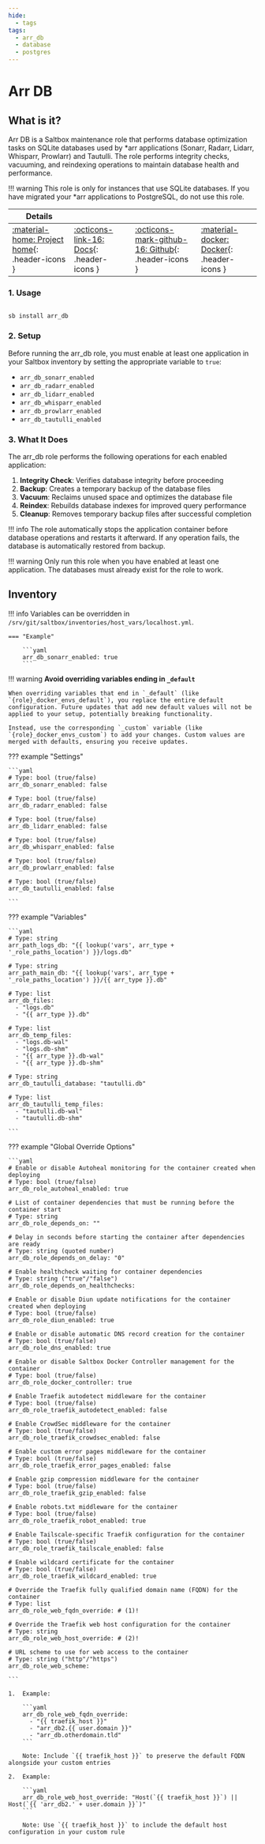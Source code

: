 ```yaml
---
hide:
  - tags
tags:
  - arr_db
  - database
  - postgres
---
```


# Arr DB

## What is it?

Arr DB is a Saltbox maintenance role that performs database optimization tasks on SQLite databases used by *arr applications (Sonarr, Radarr, Lidarr, Whisparr, Prowlarr) and Tautulli. The role performs integrity checks, vacuuming, and reindexing operations to maintain database health and performance.

!!! warning
    This role is only for instances that use SQLite databases. If you have migrated your *arr applications to PostgreSQL, do not use this role.

| Details     |             |             |             |
|-------------|-------------|-------------|-------------|
| [:material-home: Project home](https://github.com/saltyorg/Saltbox){: .header-icons } | [:octicons-link-16: Docs](https://www.sqlite.org/lang_vacuum.html){: .header-icons } | [:octicons-mark-github-16: Github](https://github.com/saltyorg/Saltbox){: .header-icons } | [:material-docker: Docker](https://hub.docker.com/r/hotio/sonarr){: .header-icons }|

### 1. Usage

``` shell

sb install arr_db

```

### 2. Setup

Before running the arr_db role, you must enable at least one application in your Saltbox inventory by setting the appropriate variable to `true`:

- `arr_db_sonarr_enabled`
- `arr_db_radarr_enabled`
- `arr_db_lidarr_enabled`
- `arr_db_whisparr_enabled`
- `arr_db_prowlarr_enabled`
- `arr_db_tautulli_enabled`

### 3. What It Does

The arr_db role performs the following operations for each enabled application:

1. **Integrity Check**: Verifies database integrity before proceeding
2. **Backup**: Creates a temporary backup of the database files
3. **Vacuum**: Reclaims unused space and optimizes the database file
4. **Reindex**: Rebuilds database indexes for improved query performance
5. **Cleanup**: Removes temporary backup files after successful completion

!!! info
    The role automatically stops the application container before database operations and restarts it afterward. If any operation fails, the database is automatically restored from backup.

!!! warning
    Only run this role when you have enabled at least one application. The databases must already exist for the role to work.

## Inventory
<!-- BEGIN SALTBOX MANAGED VARIABLES SECTION -->
<!-- This section is managed by saltbox/test.py - DO NOT EDIT MANUALLY -->
!!! info
    Variables can be overridden in `/srv/git/saltbox/inventories/host_vars/localhost.yml`.


    === "Example"

        ```yaml
        arr_db_sonarr_enabled: true
        ```

!!! warning
    **Avoid overriding variables ending in `_default`**

    When overriding variables that end in `_default` (like `{role}_docker_envs_default`), you replace the entire default configuration. Future updates that add new default values will not be applied to your setup, potentially breaking functionality.

    Instead, use the corresponding `_custom` variable (like `{role}_docker_envs_custom`) to add your changes. Custom values are merged with defaults, ensuring you receive updates.

??? example "Settings"

    ```yaml
    # Type: bool (true/false)
    arr_db_sonarr_enabled: false

    # Type: bool (true/false)
    arr_db_radarr_enabled: false

    # Type: bool (true/false)
    arr_db_lidarr_enabled: false

    # Type: bool (true/false)
    arr_db_whisparr_enabled: false

    # Type: bool (true/false)
    arr_db_prowlarr_enabled: false

    # Type: bool (true/false)
    arr_db_tautulli_enabled: false

    ```

??? example "Variables"

    ```yaml
    # Type: string
    arr_path_logs_db: "{{ lookup('vars', arr_type + '_role_paths_location') }}/logs.db"

    # Type: string
    arr_path_main_db: "{{ lookup('vars', arr_type + '_role_paths_location') }}/{{ arr_type }}.db"

    # Type: list
    arr_db_files: 
      - "logs.db"
      - "{{ arr_type }}.db"

    # Type: list
    arr_db_temp_files: 
      - "logs.db-wal"
      - "logs.db-shm"
      - "{{ arr_type }}.db-wal"
      - "{{ arr_type }}.db-shm"

    # Type: string
    arr_db_tautulli_database: "tautulli.db"

    # Type: list
    arr_db_tautulli_temp_files: 
      - "tautulli.db-wal"
      - "tautulli.db-shm"

    ```

??? example "Global Override Options"

    ```yaml
    # Enable or disable Autoheal monitoring for the container created when deploying
    # Type: bool (true/false)
    arr_db_role_autoheal_enabled: true

    # List of container dependencies that must be running before the container start
    # Type: string
    arr_db_role_depends_on: ""

    # Delay in seconds before starting the container after dependencies are ready
    # Type: string (quoted number)
    arr_db_role_depends_on_delay: "0"

    # Enable healthcheck waiting for container dependencies
    # Type: string ("true"/"false")
    arr_db_role_depends_on_healthchecks:

    # Enable or disable Diun update notifications for the container created when deploying
    # Type: bool (true/false)
    arr_db_role_diun_enabled: true

    # Enable or disable automatic DNS record creation for the container
    # Type: bool (true/false)
    arr_db_role_dns_enabled: true

    # Enable or disable Saltbox Docker Controller management for the container
    # Type: bool (true/false)
    arr_db_role_docker_controller: true

    # Enable Traefik autodetect middleware for the container
    # Type: bool (true/false)
    arr_db_role_traefik_autodetect_enabled: false

    # Enable CrowdSec middleware for the container
    # Type: bool (true/false)
    arr_db_role_traefik_crowdsec_enabled: false

    # Enable custom error pages middleware for the container
    # Type: bool (true/false)
    arr_db_role_traefik_error_pages_enabled: false

    # Enable gzip compression middleware for the container
    # Type: bool (true/false)
    arr_db_role_traefik_gzip_enabled: false

    # Enable robots.txt middleware for the container
    # Type: bool (true/false)
    arr_db_role_traefik_robot_enabled: true

    # Enable Tailscale-specific Traefik configuration for the container
    # Type: bool (true/false)
    arr_db_role_traefik_tailscale_enabled: false

    # Enable wildcard certificate for the container
    # Type: bool (true/false)
    arr_db_role_traefik_wildcard_enabled: true

    # Override the Traefik fully qualified domain name (FQDN) for the container
    # Type: list
    arr_db_role_web_fqdn_override: # (1)!

    # Override the Traefik web host configuration for the container
    # Type: string
    arr_db_role_web_host_override: # (2)!

    # URL scheme to use for web access to the container
    # Type: string ("http"/"https")
    arr_db_role_web_scheme:

    ```

    1.  Example:

        ```yaml
        arr_db_role_web_fqdn_override:
          - "{{ traefik_host }}"
          - "arr_db2.{{ user.domain }}"
          - "arr_db.otherdomain.tld"
        ```

        Note: Include `{{ traefik_host }}` to preserve the default FQDN alongside your custom entries

    2.  Example:

        ```yaml
        arr_db_role_web_host_override: "Host(`{{ traefik_host }}`) || Host(`{{ 'arr_db2.' + user.domain }}`)"
        ```

        Note: Use `{{ traefik_host }}` to include the default host configuration in your custom rule

<!-- END SALTBOX MANAGED VARIABLES SECTION -->
